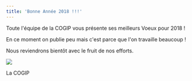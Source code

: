 ```yaml
---
title: 'Bonne Année 2018 !!!'
---
```


Toute l'équipe de la COGIP vous présente ses meilleurs Voeux pour 2018 !

En ce moment on publie peu mais c'est parce que l'on travaille beaucoup !

Nous reviendrons bientôt avec le fruit de nos efforts.

<img class="image-responsive" src="https://media1.tenor.com/images/2fbb573da8b8aa403139a1203bfbc134/tenor.gif?itemid=7613090" />

La COGIP
